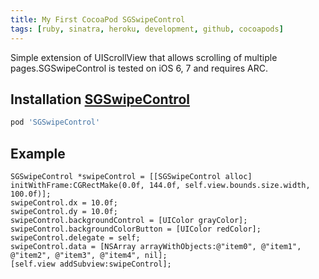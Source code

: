 ```yaml
---
title: My First CocoaPod SGSwipeControl
tags: [ruby, sinatra, heroku, development, github, cocoapods]
---
```


Simple extension of UIScrollView that allows scrolling of multiple pages.SGSwipeControl is tested on iOS 6, 7 and requires ARC.

## Installation [SGSwipeControl](https://github.com/sger/SGSwipeControl)

``` ruby
pod 'SGSwipeControl'
```

## Example

``` objc
SGSwipeControl *swipeControl = [[SGSwipeControl alloc] initWithFrame:CGRectMake(0.0f, 144.0f, self.view.bounds.size.width, 100.0f)];
swipeControl.dx = 10.0f;
swipeControl.dy = 10.0f;
swipeControl.backgroundControl = [UIColor grayColor];
swipeControl.backgroundColorButton = [UIColor redColor];
swipeControl.delegate = self;
swipeControl.data = [NSArray arrayWithObjects:@"item0", @"item1", @"item2", @"item3", @"item4", nil];
[self.view addSubview:swipeControl];
```





